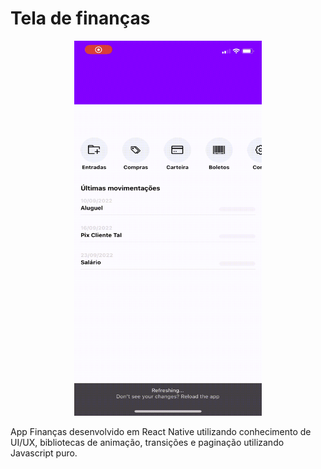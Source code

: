 # Tela de finanças

<p align="center">
  <img width="300" height="600" src = "FinancasApp/assets/RPReplay-Final1679322222.gif">
</p>

App Finanças desenvolvido em React Native utilizando conhecimento de UI/UX, bibliotecas de animação, transições e paginação utilizando Javascript puro.



